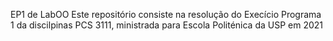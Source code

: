 EP1 de LabOO
Este repositório consiste na resolução do Execício Programa 1 da discilpinas PCS 3111,
ministrada para Escola Politénica da USP em 2021
